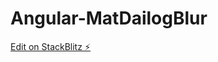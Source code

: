 # Angular-MatDailogBlur

[Edit on StackBlitz ⚡️](https://stackblitz.com/edit/angular-material-dialog-so55110692-es4mpu)